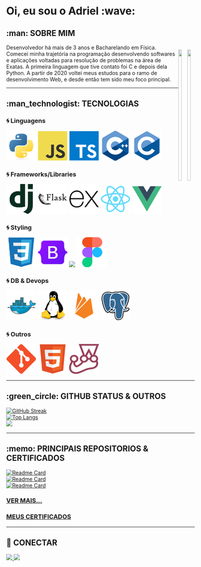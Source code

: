 <h1> Oi, eu sou o Adriel :wave:</h1>



<h2>:man: SOBRE MIM </h2>
<p style="float:right">
  <img src='https://camo.githubusercontent.com/06f36d31550de187d6b846e4c265a47507ece083cdc46d4414353bc10b2da6dd/68747470733a2f2f63646e2e6472696262626c652e636f6d2f75736572732f313231303333392f73637265656e73686f74732f323737363536312f65696e737465696e5f6379636c696e672e676966' width='45%' height='350px'> </img>
<img src='https://www.vkreate.in/storage/services_image/2019-10-02-17-55-54-5d94e4aa809b3-web-development.gif' width='45%' height='350px'></img>
  </p>


 
<p> 
Desenvolvedor há mais de 3 anos e Bacharelando em Física. Comecei minha trajetória na programação desenvolvendo softwares e aplicações voltadas para resolução de problemas na área de Exatas. A primeira linguagem que tive contato foi C e depois dela Python. A partir de 2020 voltei meus estudos
para o ramo de desenvolvimento Web, e desde então tem sido meu foco principal.
  </p>

  <hr>


<h2>:man_technologist: TECNOLOGIAS </h2>

<h3> 🌀  Linguagens </h3>
<div>
<img src='https://raw.githubusercontent.com/devicons/devicon/1119b9f84c0290e0f0b38982099a2bd027a48bf1/icons/python/python-original.svg' width='80px'></img>
<img src='https://raw.githubusercontent.com/devicons/devicon/1119b9f84c0290e0f0b38982099a2bd027a48bf1/icons/javascript/javascript-original.svg' width='80px'></img>
<img src='https://raw.githubusercontent.com/devicons/devicon/1119b9f84c0290e0f0b38982099a2bd027a48bf1/icons/typescript/typescript-original.svg' width='80px'></img>
<img src='https://raw.githubusercontent.com/devicons/devicon/1119b9f84c0290e0f0b38982099a2bd027a48bf1/icons/cplusplus/cplusplus-original.svg' width='80px'></img>
<img src='https://raw.githubusercontent.com/devicons/devicon/1119b9f84c0290e0f0b38982099a2bd027a48bf1/icons/c/c-original.svg' width='80px'></img>
</div>
<h3> 🌀  Frameworks/Libraries </h3>
<div>
  <img src='https://raw.githubusercontent.com/devicons/devicon/1119b9f84c0290e0f0b38982099a2bd027a48bf1/icons/django/django-plain.svg' width='80px'></img>
  <img src='https://raw.githubusercontent.com/devicons/devicon/1119b9f84c0290e0f0b38982099a2bd027a48bf1/icons/flask/flask-original-wordmark.svg' width='80px'></img>
  <img src='https://raw.githubusercontent.com/devicons/devicon/1119b9f84c0290e0f0b38982099a2bd027a48bf1/icons/express/express-original.svg' width='80px'></img>
  <img src='https://raw.githubusercontent.com/devicons/devicon/1119b9f84c0290e0f0b38982099a2bd027a48bf1/icons/react/react-original.svg' width='80px'></img>
  <img src='https://raw.githubusercontent.com/devicons/devicon/1119b9f84c0290e0f0b38982099a2bd027a48bf1/icons/vuejs/vuejs-original.svg' width='80px'></img>
  </div>

  
<h3> 🌀  Styling </h3>
<div>
  <img src='https://raw.githubusercontent.com/devicons/devicon/1119b9f84c0290e0f0b38982099a2bd027a48bf1/icons/css3/css3-original.svg' width='80px'></img>
  <img src='https://raw.githubusercontent.com/devicons/devicon/1119b9f84c0290e0f0b38982099a2bd027a48bf1/icons/bootstrap/bootstrap-original.svg' width='80px'></img>
  <img src='https://raw.githubusercontent.com/styled-components/brand/master/styled-components.png' width='80px'></img>
  <img src='https://raw.githubusercontent.com/devicons/devicon/1119b9f84c0290e0f0b38982099a2bd027a48bf1/icons/figma/figma-original.svg' width='80px'></img>
  </div>

<h3> 🌀  DB & Devops </h3>
<div>
  <img src='https://raw.githubusercontent.com/devicons/devicon/1119b9f84c0290e0f0b38982099a2bd027a48bf1/icons/docker/docker-original.svg' width='80px'></img>
  <img src='https://raw.githubusercontent.com/devicons/devicon/1119b9f84c0290e0f0b38982099a2bd027a48bf1/icons/linux/linux-original.svg' width='80px'></img>
  <img src='https://raw.githubusercontent.com/devicons/devicon/1119b9f84c0290e0f0b38982099a2bd027a48bf1/icons/firebase/firebase-plain.svg' width='80px'></img>
  <img src='https://raw.githubusercontent.com/devicons/devicon/1119b9f84c0290e0f0b38982099a2bd027a48bf1/icons/postgresql/postgresql-original.svg' width='80px'></img>
  </div>

<h3> 🌀  Outros </h3>
<div>
<img src='https://raw.githubusercontent.com/devicons/devicon/1119b9f84c0290e0f0b38982099a2bd027a48bf1/icons/git/git-original.svg' width='80px'></img>
<img src='https://raw.githubusercontent.com/devicons/devicon/1119b9f84c0290e0f0b38982099a2bd027a48bf1/icons/html5/html5-original.svg' width='80px'></img>
<img src='https://raw.githubusercontent.com/devicons/devicon/1119b9f84c0290e0f0b38982099a2bd027a48bf1/icons/jest/jest-plain.svg' width='80px'></img>
  </div>

<hr>
<h2> :green_circle: GITHUB STATUS & OUTROS</h2>

  [![GitHub Streak](https://streak-stats.demolab.com?user=adrielldev&theme=vue-dark&background=282A36&border=282A36)](https://git.io/streak-stats)
<br>
[![Top Langs](https://github-readme-stats.vercel.app/api/top-langs/?username=adrielldev&card_width=498&theme=dracula&hide_border=true)](https://github.com/anuraghazra/github-readme-stats)
<br>
<img src='https://www.codewars.com/users/adrieldev/badges/large'> </img>

<hr>
<h2> :memo: PRINCIPAIS REPOSITORIOS & CERTIFICADOS </h2>


[![Readme Card](https://github-readme-stats.vercel.app/api/pin/?username=adrielldev&repo=api-webschool)](https://github.com/adrielldev/api-webschool)
<br>
[![Readme Card](https://github-readme-stats.vercel.app/api/pin/?username=adrielldev&repo=api-futcamp)](https://github.com/adrielldev/api-futcamp)
<br>
[![Readme Card](https://github-readme-stats.vercel.app/api/pin/?username=adrielldev&repo=kenziehub-react-js)](https://github.com/adrielldev/kenziehub-react-js)

  <h3>
<a href='https://github.com/adrielldev?tab=stars' target='blank'>VER MAIS...</a>
   </h3>
   <h3>
<a href='https://docs.google.com/document/d/15FItiagZmK5KLpwk0DkLkHrRM-S2pd0rhPM5XfTEfVA/edit?usp=sharing' target='blank'>MEUS CERTIFICADOS </a>
   </h3>


<hr>
<h2> 🔗 CONECTAR </h2>
<a href='linkedin.com/in/adrieldev' target='_blank'>
<img src='https://cdn-icons-png.flaticon.com/512/3536/3536505.png' width='25px'>
</a>
</img> 
<a href='https://www.youtube.com/channel/UCav8gt_NjZ3setL3n3BYX3Q' target='_blank'>
<img src='https://cdn-icons-png.flaticon.com/512/1384/1384060.png' width='25px'>
</a>

